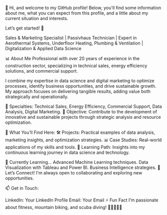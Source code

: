 👋 Hi, and welcome to my GitHub profile!
Below, you'll find some information about me, what you can expect from this profile, and a little about my current situation and interests.

Let’s get started! 🚀

Sales & Marketing Specialist | Passivhaus Technician | Expert in Aerothermal Systems, Underfloor Heating, Plumbing & Ventilation | Digitalization & Applied Data Science

📊 About Me
Professional with over 20 years of experience in the construction sector, specializing in technical sales, energy efficiency solutions, and commercial support.

I combine my expertise in data science and digital marketing to optimize processes, identify business opportunities, and drive sustainable growth. My approach focuses on delivering tangible results, adding value both strategically and operationally.

🔹 Specialties: Technical Sales, Energy Efficiency, Commercial Support, Data Analysis, Digital Marketing.
🔹 Objective: Contribute to the development of innovative and sustainable projects through strategic analysis and resource optimization.

💼 What You’ll Find Here:
🛠️ Projects: Practical examples of data analysis, marketing insights, and optimization strategies.
📊 Case Studies: Real-world applications of my skills and tools.
🚀 Learning Path: Insights into my continuous learning journey in data science and technology.

🌱 Currently Learning...
Advanced Machine Learning techniques.
Data Visualization with Tableau and Power BI.
Business Intelligence strategies.
🤝 Let’s Connect!
I'm always open to collaborating and exploring new opportunities.

📫 Get in Touch:

LinkedIn: Your LinkedIn Profile
Email: Your Email
⚡ Fun Fact
I’m passionate about fitness, mountain biking, and scuba diving! 🚴‍♂️🏋️‍♂️🤿

